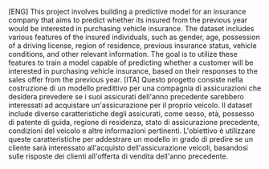 [ENG] This project involves building a predictive model for an insurance company that aims to predict whether its insured from the previous year would be interested in purchasing vehicle insurance. The dataset includes various features of the insured individuals, such as gender, age, possession of a driving license, region of residence, previous insurance status, vehicle conditions, and other relevant information. The goal is to utilize these features to train a model capable of predicting whether a customer will be interested in purchasing vehicle insurance, based on their responses to the sales offer from the previous year.
[ITA] Questo progetto consiste nella costruzione di un modello predittivo per una compagnia di assicurazioni che desidera prevedere se i suoi assicurati dell'anno precedente sarebbero interessati ad acquistare un'assicurazione per il proprio veicolo. Il dataset include diverse caratteristiche degli assicurati, come sesso, età, possesso di patente di guida, regione di residenza, stato di assicurazione precedente, condizioni del veicolo e altre informazioni pertinenti. L'obiettivo è utilizzare queste caratteristiche per addestrare un modello in grado di predire se un cliente sarà interessato all'acquisto dell'assicurazione veicoli, basandosi sulle risposte dei clienti all'offerta di vendita dell'anno precedente.
